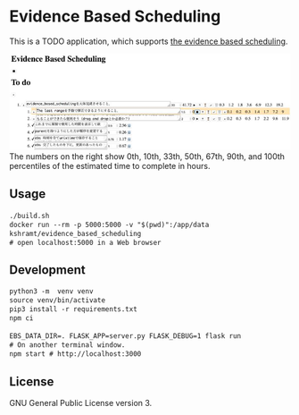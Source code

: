 # Evidence Based Scheduling

This is a TODO application, which supports [the evidence based scheduling](https://www.joelonsoftware.com/2007/10/26/evidence-based-scheduling/).

![](img/screenshot_v2.jpeg)
The numbers on the right show 0th, 10th, 33th, 50th, 67th, 90th, and 100th percentiles of the estimated time to complete in hours.

## Usage

```
./build.sh
docker run --rm -p 5000:5000 -v "$(pwd)":/app/data kshramt/evidence_based_scheduling
# open localhost:5000 in a Web browser
```

## Development

```
python3 -m  venv venv
source venv/bin/activate
pip3 install -r requirements.txt
npm ci

EBS_DATA_DIR=. FLASK_APP=server.py FLASK_DEBUG=1 flask run
# On another terminal window.
npm start # http://localhost:3000
```

## License

GNU General Public License version 3.
